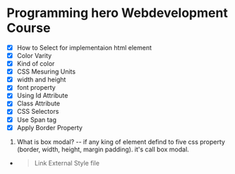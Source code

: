 # Programming hero Webdevelopment Course


- [x] How to Select for implementaion html element
- [x] Color Varity
- [x] Kind of color
- [x] CSS Mesuring Units
- [x] width and height
- [x] font property
- [x] Using Id Attribute
- [x] Class Attribute
- [x] CSS Selectors
- [x] Use Span tag
- [x] Apply Border Property

01. What is box modal?
-- if any king of element defind to five css property (border, width, height, margin padding). it's call box modal.


- > Link External Style file